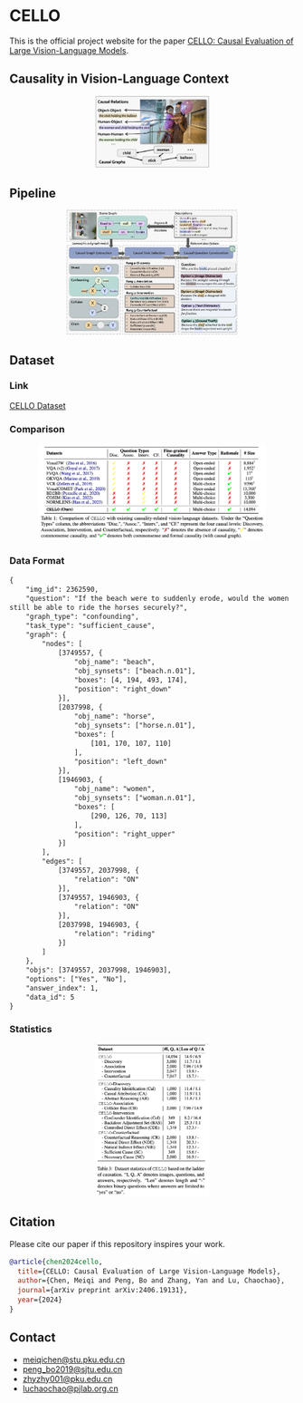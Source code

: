 # CELLO
This is the official project website for the paper [CELLO: Causal Evaluation of Large Vision-Language Models](https://arxiv.org/pdf/2406.19131).

## Causality in Vision-Language Context
<div style="text-align: center;">
<img src="https://github.com/OpenCausaLab/CELLO/blob/e199a1268fc9bf3520a59aaf0b55aec3b9d12593/images/causal_relation.png" alt="" width="40%">
</div>

## Pipeline
<div style="text-align: center;">
<img src="https://github.com/OpenCausaLab/CELLO/blob/e199a1268fc9bf3520a59aaf0b55aec3b9d12593/images/dataset.png" alt="" width="60%">
</div>

## Dataset
### Link
[CELLO Dataset](https://github.com/OpenCausaLab/CELLO/blob/5860767b2a213f8527a8ae3e42e0cf60546c8b66/data/cello_data.jsonl)

### Comparison
<div style="text-align: center;">
<img src="https://github.com/OpenCausaLab/CELLO/blob/4aa79ef7f35bab76bfbb69ff7bbfb856cc3e4b36/images/comparisin.png" alt="" width="80%">
</div>

### Data Format
```JSON5
{
	"img_id": 2362590,
	"question": "If the beach were to suddenly erode, would the women still be able to ride the horses securely?",
	"graph_type": "confounding",
	"task_type": "sufficient_cause",
	"graph": {
		"nodes": [
			[3749557, {
				"obj_name": "beach",
				"obj_synsets": ["beach.n.01"],
				"boxes": [4, 194, 493, 174],
				"position": "right_down"
			}],
			[2037998, {
				"obj_name": "horse",
				"obj_synsets": ["horse.n.01"],
				"boxes": [
					[101, 170, 107, 110]
				],
				"position": "left_down"
			}],
			[1946903, {
				"obj_name": "women",
				"obj_synsets": ["woman.n.01"],
				"boxes": [
					[290, 126, 70, 113]
				],
				"position": "right_upper"
			}]
		],
		"edges": [
			[3749557, 2037998, {
				"relation": "ON"
			}],
			[3749557, 1946903, {
				"relation": "ON"
			}],
			[2037998, 1946903, {
				"relation": "riding"
			}]
		]
	},
	"objs": [3749557, 2037998, 1946903],
	"options": ["Yes", "No"],
	"answer_index": 1,
	"data_id": 5
}
```

### Statistics
<div style="text-align: center;">
<img src="https://github.com/OpenCausaLab/CELLO/blob/4aa79ef7f35bab76bfbb69ff7bbfb856cc3e4b36/images/stat.png" alt="" width="40%">
</div>

## Citation
Please cite our paper if this repository inspires your work.
```bibtex
@article{chen2024cello,
  title={CELLO: Causal Evaluation of Large Vision-Language Models},
  author={Chen, Meiqi and Peng, Bo and Zhang, Yan and Lu, Chaochao},
  journal={arXiv preprint arXiv:2406.19131},
  year={2024}
}
```

## Contact 
- meiqichen@stu.pku.edu.cn
- peng_bo2019@sjtu.edu.cn
- zhyzhy001@pku.edu.cn
- luchaochao@pjlab.org.cn
